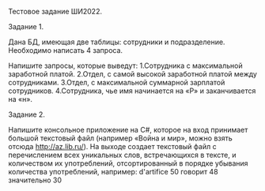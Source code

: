 Тестовое задание ШИ2022.

Задание 1.

Дана БД, имеющая  две таблицы: сотрудники и подразделение.
Необходимо написать 4 запроса.

Напишите запросы, которые выведут:
1.Сотрудника с максимальной заработной платой.
2.Отдел, с самой высокой заработной платой между сотрудниками. 
3.Отдел, с максимальной суммарной зарплатой сотрудников. 
4.Сотрудника, чье имя начинается на «Р» и заканчивается на «н».


Задание 2.

Напишите консольное приложение на C#, которое на вход принимает большой текстовый файл (например «Война и мир», можно взять отсюда http://az.lib.ru/). На выходе создает текстовый файл с перечислением всех уникальных слов, встречающихся в тексте, и количеством их употреблений, отсортированный в порядке убывания количества употреблений, например:
d'artifice		50
говорит		48
значительно		30

